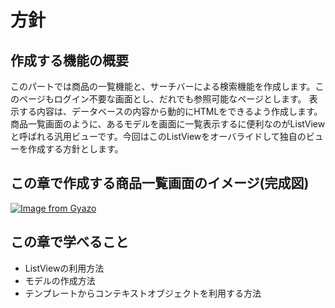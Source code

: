 # 方針

## 作成する機能の概要
このパートでは商品の一覧機能と、サーチバーによる検索機能を作成します。このページもログイン不要な画面とし、だれでも参照可能なページとします。
表示する内容は、データベースの内容から動的にHTMLをできるよう作成します。商品一覧画面のように、あるモデルを画面に一覧表示するに便利なのがListViewと呼ばれる汎用ビューです。今回はこのListViewをオーバライドして独自のビューを作成する方針とします。

## この章で作成する商品一覧画面のイメージ(完成図)
[![Image from Gyazo](https://i.gyazo.com/29df1fa1373d06ff0e69778d7c591b77.gif)](https://gyazo.com/29df1fa1373d06ff0e69778d7c591b77)

## この章で学べること
* ListViewの利用方法
* モデルの作成方法
* テンプレートからコンテキストオブジェクトを利用する方法
